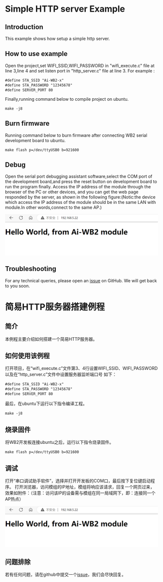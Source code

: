 # Simple HTTP server Example

## Introduction
This example shows how setup a simple http server.

## How to use example

Open the project,set WIFI_SSID,WIFI_PASSWORD in "wifi_execute.c" file at line 3,line 4 and set listen port in "http_server.c" file at line 3.
For example : 
```
#define STA_SSID "Ai-WB2-x"
#define STA_PASSWORD "12345678"
#define SERVER_PORT 80
```

Finally,running command below to compile project on ubuntu.
```
make -j8
```

## Burn firmware

Running command below to burn firmware after connecting WB2 serial development board to ubuntu.
```
make flash p=/dev/ttyUSB0 b=921600
```

## Debug

Open the serial port debugging assistant software,select the COM port of the development board,and press the reset button on development board to run the program finally.
Access the IP address of the module through the browser of the PC or other devices, and you can get the web page responded by the server, as shown in the following figure:(Notic:the device which access the IP address of the module should be in the same LAN with module.In other words,connect to the same AP.)

![IP access](img/ip_access.png?x-oss-process=image/watermark,type_ZHJvaWRzYW5zZmFsbGJhY2s,shadow_50,text_Q1NETiBA5a6J5L-h5Y-v56eR5oqA,size_10#pic_center)

## Troubleshooting

For any technical queries, please open an [issue](https://github.com/Ai-Thinker-Open/Ai-Thinker-WB2/issues) on GitHub. We will get back to you soon.



# 简易HTTP服务器搭建例程

## 简介

本例程主要介绍如何搭建一个简易HTTP服务器。

## 如何使用该例程

打开项目，在“wifi_execute.c”文件第3、4行设置WIFI_SSID、WIFI_PASSWORD以及在“http_server.c”文件中设置服务器监听端口号
如下：
```
#define STA_SSID "Ai-WB2-x"
#define STA_PASSWORD "12345678"
#define SERVER_PORT 80
```
最后，在ubuntu下运行以下指令编译工程。
```
make -j8
```

## 烧录固件

将WB2开发板连接ubuntu之后，运行以下指令烧录固件。
```
make flash p=/dev/ttyUSB0 b=921600
```

## 调试

打开“串口调试助手软件”，选择并打开开发板的COM口，最后按下复位键启动程序。
打开浏览器，访问模组的IP地址，模组将响应该请求，回复一个网页过来，效果如附件：（注意：访问该IP的设备需与模组在同一局域网下，即：连接同一个AP热点）

![IP access](img/ip_access.png?x-oss-process=image/watermark,type_ZHJvaWRzYW5zZmFsbGJhY2s,shadow_50,text_Q1NETiBA5a6J5L-h5Y-v56eR5oqA,size_10#pic_center)


## 问题排除

若有任何问题，请在github中提交一个[issue](https://github.com/Ai-Thinker-Open/Ai-Thinker-WB2/issues)，我们会尽快回复。